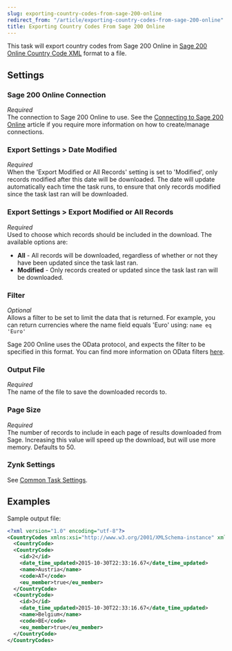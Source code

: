 ```yaml
---
slug: exporting-country-codes-from-sage-200-online
redirect_from: "/article/exporting-country-codes-from-sage-200-online"
title: Exporting Country Codes From Sage 200 Online
---
```


This task will export country codes from Sage 200 Online in [Sage 200 Online Country Code XML](sage-200-online-country-code-xml) format to a file.

## Settings
### Sage 200 Online Connection
_Required_  
The connection to Sage 200 Online to use. See the [Connecting to Sage 200 Online](connecting-to-sage-200-online) article if you require more information on how to create/manage connections.

### Export Settings > Date Modified
_Required_  
When the 'Export Modified or All Records' setting is set to 'Modified', only records modified after this date will be downloaded. The date will update automatically each time the task runs, to ensure that only records modified since the task last ran will be downloaded.

### Export Settings > Export Modified or All Records
_Required_  
Used to choose which records should be included in the download. The available options are:

* __All__ - All records will be downloaded, regardless of whether or not they have been updated since the task last ran.
* __Modified__ - Only records created or updated since the task last ran will be downloaded.

### Filter
_Optional_  
Allows a filter to be set to limit the data that is returned. For example, you can return currencies where the name field equals 'Euro' using: `name eq 'Euro'`

Sage 200 Online uses the OData protocol, and expects the filter to be specified in this format. You can find more information on OData filters [here](http://www.odata.org/getting-started/basic-tutorial/#queryData).

### Output File
_Required_  
The name of the file to save the downloaded records to.

### Page Size
_Required_  
The number of records to include in each page of results downloaded from Sage. Increasing this value will speed up the download, but will use more memory. Defaults to 50.

### Zynk Settings
See [Common Task Settings](common-task-settings).

## Examples
Sample output file:

```xml
<?xml version="1.0" encoding="utf-8"?>
<CountryCodes xmlns:xsi="http://www.w3.org/2001/XMLSchema-instance" xmlns:xsd="http://www.w3.org/2001/XMLSchema">
  <CountryCode>
  <CountryCode>
    <id>2</id>
    <date_time_updated>2015-10-30T22:33:16.67</date_time_updated>
    <name>Austria</name>
    <code>AT</code>
    <eu_member>true</eu_member>
  </CountryCode>
  <CountryCode>
    <id>3</id>
    <date_time_updated>2015-10-30T22:33:16.67</date_time_updated>
    <name>Belgium</name>
    <code>BE</code>
    <eu_member>true</eu_member>
  </CountryCode>
</CountryCodes>
```
